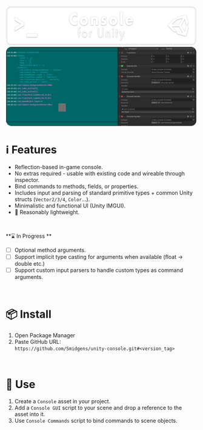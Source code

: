 ![](/.github/banner.png?raw=true "")
![](/.github/gallery.png?raw=true "")


# ℹ️ Features

* Reflection-based in-game console.
* No extras required - usable with existing code and wireable through inspector.
* Bind commands to methods, fields, or properties.
* Includes input and parsing of standard primitive types + common Unity structs (`Vector2/3/4`, `Color`...).
* Minimalistic and functional UI (Unity IMGUI).
* 🤞 Reasonably lightweight.
<br/>


**⌛ In Progress **

* [ ] Optional method arguments.
* [ ] Support implicit type casting for arguments when available (float -> double etc.)
* [ ] Support custom input parsers to handle custom types as command arguments.

<br/>

# 📦 Install

1. Open Package Manager
2. Paste GitHub URL:\
`https://github.com/Smidgens/unity-console.git#<version_tag>`


<br/>

# 🚀 Use


1. Create a `Console` asset in your project.
2. Add a `Console GUI` script to your scene and drop a reference to the asset into it.
3. Use `Console Commands` script to bind commands to scene objects.


